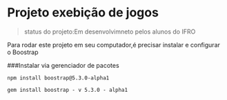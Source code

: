 # Projeto exebição de jogos

> status do projeto:Em desenvolvimneto  pelos alunos do IFRO

Para rodar este projeto em seu computador,é precisar instalar e configurar o Boostrap

###Instalar via gerenciador de pacotes

```
npm install boostrap@5.3.0-alpha1
```

```
gem install boostrap - v 5.3.0 - alpha1
